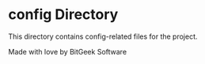 # config Directory

This directory contains config-related files for the project.

Made with love by BitGeek Software

